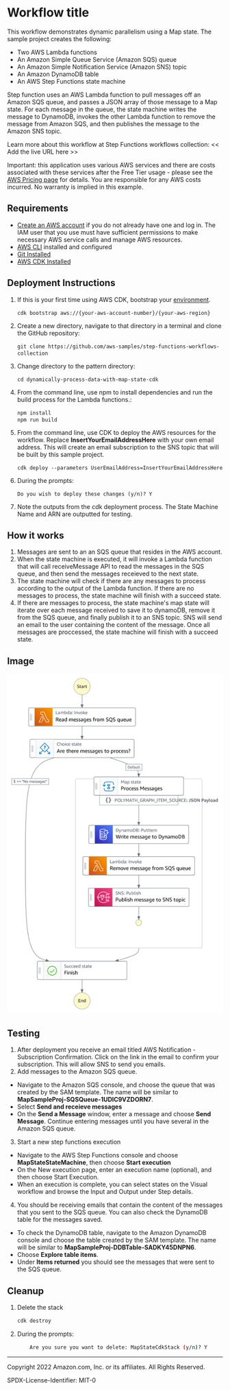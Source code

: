 # Workflow title

This workflow demonstrates dynamic parallelism using a Map state.
The sample project creates the following:
* Two AWS Lambda functions
* An Amazon Simple Queue Service (Amazon SQS) queue
* An Amazon Simple Notification Service (Amazon SNS) topic
* An Amazon DynamoDB table
* An AWS Step Functions state machine

Step function uses an AWS Lambda function to pull messages off an Amazon SQS queue, and passes a JSON array of those message to a Map state.
For each message in the queue, the state machine writes the message to DynamoDB, invokes the other Lambda function to remove the message from Amazon SQS, and then publishes the message to the Amazon SNS topic.

Learn more about this workflow at Step Functions workflows collection: << Add the live URL here >>

Important: this application uses various AWS services and there are costs associated with these services after the Free Tier usage - please see the [AWS Pricing page](https://aws.amazon.com/pricing/) for details. You are responsible for any AWS costs incurred. No warranty is implied in this example.

## Requirements

* [Create an AWS account](https://portal.aws.amazon.com/gp/aws/developer/registration/index.html) if you do not already have one and log in. The IAM user that you use must have sufficient permissions to make necessary AWS service calls and manage AWS resources.
* [AWS CLI](https://docs.aws.amazon.com/cli/latest/userguide/install-cliv2.html) installed and configured
* [Git Installed](https://git-scm.com/book/en/v2/Getting-Started-Installing-Git)
* [AWS CDK Installed](https://docs.aws.amazon.com/cdk/v2/guide/getting_started.html#getting_started_install)

## Deployment Instructions

1. If this is your first time using AWS CDK, bootstrap your [environment](https://docs.aws.amazon.com/cdk/v2/guide/getting_started.html#getting_started_bootstrap).
    ```
    cdk bootstrap aws://{your-aws-account-number}/{your-aws-region} 
    ```
2. Create a new directory, navigate to that directory in a terminal and clone the GitHub repository:
    ``` 
    git clone https://github.com/aws-samples/step-functions-workflows-collection
    ```
3. Change directory to the pattern directory:
    ```
    cd dynamically-process-data-with-map-state-cdk
    ```
4. From the command line, use npm to install dependencies and run the build process for the Lambda functions.:
    ```
    npm install
    npm run build
    ```
5. From the command line, use CDK to deploy the AWS resources for the workflow. Replace **InsertYourEmailAddressHere** with your own email address. This will create an email subscription to the SNS topic that will be built by this sample project. 
    ```
    cdk deploy --parameters UserEmailAddress=InsertYourEmailAddressHere
    ```
6. During the prompts:
    ```
    Do you wish to deploy these changes (y/n)? Y
    ```
7. Note the outputs from the cdk deployment process. The State Machine Name and ARN are outputted for testing.
## How it works

1. Messages are sent to an an SQS queue that resides in the AWS account.
2. When the state machine is executed, it will invoke a Lambda function that will call receiveMessage API to read the messages in the SQS queue, and then send the messages receieved to the next state. 
3. The state machine will check if there are any messages to process according to the output of the Lambda function. If there are no messages to process, the state machine will finish with a succeed state.
4. If there are messages to process, the state machine's map state will iterate over each message received to save it to dynamoDB, remove it from the SQS queue, and finally publish it to an SNS topic. SNS will send an email to the user containing the content of the message. Once all messages are proccessed, the state machine will finish with a succeed state. 

## Image
![image](./resources/mapstate_statemachine.png)

## Testing
1. After deployment you receive an email titled AWS Notification - Subscription Confirmation. Click on the link in the email to confirm your subscription. This will allow SNS to send you emails.
2. Add messages to the Amazon SQS queue.
* Navigate to the Amazon SQS console, and choose the queue that was created by the SAM template. The name will be similar to  **MapSampleProj-SQSQueue-1UDIC9VZDORN7**. 
* Select **Send and receieve messages** 
* On the **Send a Message** window, enter a message and choose **Send Message**. Continue entering messages until you have several in the Amazon SQS queue.
3. Start a new step functions execution 
* Navigate to the AWS Step Functions console and choose **MapStateStateMachine**, then choose **Start execution**
* On the New execution page, enter an execution name (optional), and then choose Start Execution.
* When an execution is complete, you can select states on the Visual workflow and browse the Input and Output under Step details.
4. You should be receiving emails that contain the content of the messages that you sent to the SQS queue. You can also check the DynamoDB table for the messages saved. 
* To check the DynamoDB table, navigate to the Amazon DynamoDB console and choose the table created by the SAM template. The name will be similar to **MapSampleProj-DDBTable-SADKY45DNPN6**.
* Choose **Explore table items**.
* Under **Items returned** you should see the messages that were sent to the SQS queue.


## Cleanup
 
1. Delete the stack
    ```bash
    cdk destroy
    ```
1. During the prompts:
    ```bash
        Are you sure you want to delete: MapStateCdkStack (y/n)? Y
    ```
----
Copyright 2022 Amazon.com, Inc. or its affiliates. All Rights Reserved.

SPDX-License-Identifier: MIT-0
